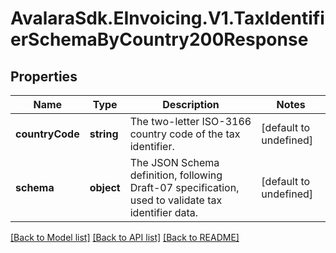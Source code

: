 # AvalaraSdk.EInvoicing.V1.TaxIdentifierSchemaByCountry200Response

## Properties

Name | Type | Description | Notes
------------ | ------------- | ------------- | -------------
**countryCode** | **string** | The two-letter ISO-3166 country code of the tax identifier. | [default to undefined]
**schema** | **object** | The JSON Schema definition, following Draft-07 specification, used to validate tax identifier data. | [default to undefined]

[[Back to Model list]](../../../README.md#documentation-for-models) [[Back to API list]](../../../README.md#documentation-for-api-endpoints) [[Back to README]](../../../README.md)


